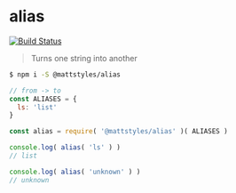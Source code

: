 
# alias

[![Build
Status](https://travis-ci.org/mattstyles/alias.svg?branch=master)](https://travis-ci.org/mattstyles/alias)

> Turns one string into another

```sh
$ npm i -S @mattstyles/alias
```

```js
// from -> to
const ALIASES = {
  ls: 'list'
}

const alias = require( '@mattstyles/alias' )( ALIASES )

console.log( alias( 'ls' ) )
// list

console.log( alias( 'unknown' ) )
// unknown
```
